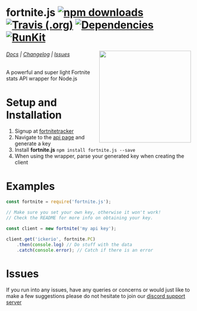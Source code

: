 # fortnite.js [![npm downloads](https://img.shields.io/npm/dt/fortnite.js.svg?maxAge=3600)](https://www.npmjs.com/package/fortnite.js) [![Travis (.org)](https://img.shields.io/travis/ickerio/fortnite.js.svg)](https://travis-ci.org/ickerio/fortnite.js) [![Dependencies](https://img.shields.io/david/ickerio/fortnite.js.svg?maxAge=3600)](https://david-dm.org/ickerio/fortnite.js) [![RunKit](https://badge.runkitcdn.com/fortnite.js.svg)](https://npm.runkit.com/fortnite.js)

<img src="https://user-images.githubusercontent.com/14541442/34761296-23fa9616-f61e-11e7-8530-e6af77046e99.png" width="250" align="right">

###### [Docs](https://fortnite.js.org) | [Changelog](CHANGELOG.md) | [Issues](#issues)

A powerful and super light Fortnite stats API wrapper for Node.js
 
# Setup and Installation
1. Signup at [fortnitetracker](https://fortnitetracker.com/)
2. Navigate to the [api page](https://fortnitetracker.com/site-api) and generate a key
3. Install **fortnite.js** `npm install fortnite.js --save`
4. When using the wrapper, parse your generated key when creating the client


# Examples
```js
const fortnite = require('fortnite.js');

// Make sure you set your own key, otherwise it won't work!
// Check the README for more info on obtaining your key.

const client = new fortnite('my api key');

client.get('ickerio', fortnite.PC)
    .then(console.log) // Do stuff with the data
    .catch(console.error); // Catch if there is an error
```

# Issues
If you run into any issues, have any queries or concerns or would just like to make a few suggestions please do not hesitate to join our [discord support server](https://discord.gg/FeFBsqN)